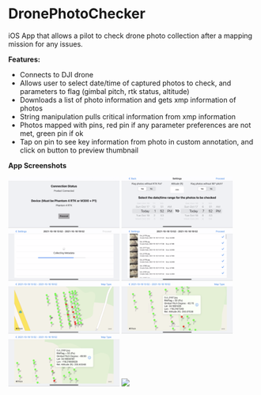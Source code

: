 # DronePhotoChecker
iOS App that allows a pilot to check drone photo collection after a mapping mission for any issues.

**Features:**

- Connects to DJI drone
- Allows user to select date/time of captured photos to check, and parameters to flag (gimbal pitch, rtk status, altitude)
- Downloads a list of photo information and gets xmp information of photos
- String manipulation pulls critical information from xmp information
- Photos mapped with pins, red pin if any parameter preferences are not met, green pin if ok
- Tap on pin to see key information from photo in custom annotation, and click on button to preview thumbnail

**App Screenshots**

<img src="Screenshots/1.png" width="225"> <img src="Screenshots/2.png" width="225"> <img src="Screenshots/3.png" width="225"> <img src="Screenshots/4.png" width="225"> <img src="Screenshots/5.png" width="225"> <img src="Screenshots/6.png" width="225"> <img src="Screenshots/7.png" width="225"> <img src="Screenshots/8.png" width="225">

